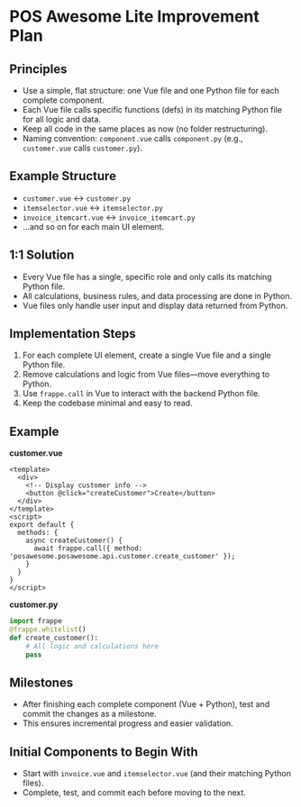 # POS Awesome Lite Improvement Plan

## Principles
- Use a simple, flat structure: one Vue file and one Python file for each complete component.
- Each Vue file calls specific functions (defs) in its matching Python file for all logic and data.
- Keep all code in the same places as now (no folder restructuring).
- Naming convention: `component.vue` calls `component.py` (e.g., `customer.vue` calls `customer.py`).

## Example Structure
- `customer.vue` <-> `customer.py`
- `itemselector.vue` <-> `itemselector.py`
- `invoice_itemcart.vue` <-> `invoice_itemcart.py`
- ...and so on for each main UI element.

## 1:1 Solution
- Every Vue file has a single, specific role and only calls its matching Python file.
- All calculations, business rules, and data processing are done in Python.
- Vue files only handle user input and display data returned from Python.

## Implementation Steps
1. For each complete UI element, create a single Vue file and a single Python file.
2. Remove calculations and logic from Vue files—move everything to Python.
3. Use `frappe.call` in Vue to interact with the backend Python file.
4. Keep the codebase minimal and easy to read.

## Example

**customer.vue**
```vue
<template>
  <div>
    <!-- Display customer info -->
    <button @click="createCustomer">Create</button>
  </div>
</template>
<script>
export default {
  methods: {
    async createCustomer() {
      await frappe.call({ method: 'posawesome.posawesome.api.customer.create_customer' });
    }
  }
}
</script>
```

**customer.py**
```python
import frappe
@frappe.whitelist()
def create_customer():
    # All logic and calculations here
    pass
```

## Milestones
- After finishing each complete component (Vue + Python), test and commit the changes as a milestone.
- This ensures incremental progress and easier validation.

## Initial Components to Begin With
- Start with `invoice.vue` and `itemselector.vue` (and their matching Python files).
- Complete, test, and commit each before moving to the next.